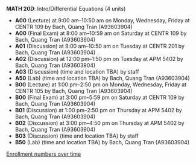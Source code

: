 **MATH 20D**: Intro/Differential Equations (4 units)

- **A00** (Lecture) at 9:00 am–10:50 am on Monday, Wednesday, Friday at CENTR 109 by Bach, Quang Tran (A93603904)
- **A00** (Final Exam) at 8:00 am–10:59 am on Saturday at CENTR 109 by Bach, Quang Tran (A93603904)
- **A01** (Discussion) at 9:00 am–10:50 am on Tuesday at CENTR 201 by Bach, Quang Tran (A93603904)
- **A02** (Discussion) at 12:00 pm–1:50 pm on Tuesday at APM 5402 by Bach, Quang Tran (A93603904)
- **A03** (Discussion) (time and location TBA) by staff
- **A50** (Lab) (time and location TBA) by Bach, Quang Tran (A93603904)
- **B00** (Lecture) at 1:00 pm–2:50 pm on Monday, Wednesday, Friday at CENTR 105 by Bach, Quang Tran (A93603904)
- **B00** (Final Exam) at 3:00 pm–5:59 pm on Saturday at CENTR 109 by Bach, Quang Tran (A93603904)
- **B01** (Discussion) at 1:00 pm–2:50 pm on Thursday at APM 5402 by Bach, Quang Tran (A93603904)
- **B02** (Discussion) at 3:00 pm–4:50 pm on Thursday at APM 5402 by Bach, Quang Tran (A93603904)
- **B03** (Discussion) (time and location TBA) by staff
- **B50** (Lab) (time and location TBA) by Bach, Quang Tran (A93603904)

[Enrollment numbers over time](./MATH20D.tsv)
